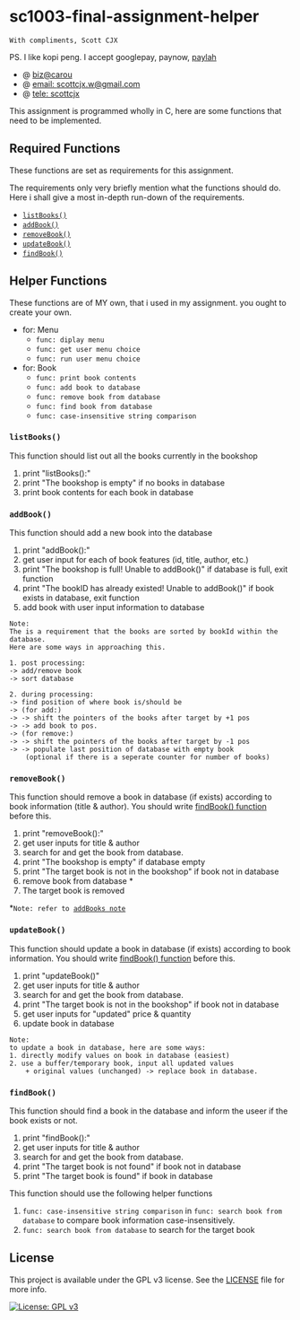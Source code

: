 # sc1003-final-assignment-helper

`With compliments, Scott CJX`

PS. I like kopi peng. I accept googlepay, paynow, [paylah](./rsc/plspaylahme.jpg)

- @ [biz@carou](https://www.carousell.sg/p/programming-coding-help-consultation-1196819850/)
- @ [email: scottcjx.w@gmail.com](mailto:scottcjx.w@gmail.com)
- @ [tele: scottcjx](t.me/scjxw)

This assignment is programmed wholly in C, here are some functions that need to be implemented. 

## Required Functions
These functions are set as requirements for this assignment.

The requirements only very briefly mention what the functions should do. Here i shall give a most in-depth run-down of the requirements.

- [`listBooks()`](#listBooks)
- [`addBook()`](#addBook)
- [`removeBook()`](#removeBook)
- [`updateBook()`](#updateBook)
- [`findBook()`](#findBook)

## Helper Functions 
These functions are of MY own, that i used in my assignment. you ought to create your own.

- for: Menu 
    - `func: diplay menu`
    - `func: get user menu choice`
    - `func: run user menu choice`
- for: Book
    - `func: print book contents`
    - `func: add book to database`
    - `func: remove book from database`
    - `func: find book from database`
    - `func: case-insensitive string comparison`


### `listBooks()`
This function should list out all the books currently in the bookshop

1. print "listBooks():"
2. print "The bookshop is empty" if no books in database
3. print book contents for each book in database

### `addBook()`
This function should add a new book into the database

1. print "addBook():"
2. get user input for each of book features (id, title, author, etc.)
3. print "The bookshop is full! Unable to addBook()" if database is full, exit function
4. print "The bookID has already existed! Unable to addBook()" if book exists in database, exit function
5. add book with user input information to database


```
Note:
The is a requirement that the books are sorted by bookId within the database. 
Here are some ways in approaching this.

1. post processing:
-> add/remove book 
-> sort database

2. during processing:
-> find position of where book is/should be 
-> (for add:) 
-> -> shift the pointers of the books after target by +1 pos
-> -> add book to pos.
-> (for remove:) 
-> -> shift the pointers of the books after target by -1 pos
-> -> populate last position of database with empty book 
    (optional if there is a seperate counter for number of books)
```

### `removeBook()`
This function should remove a book in database (if exists) according to book information (title & author). You should write [findBook() function](#findbook) before this.

1. print "removeBook():"
2. get user inputs for title & author
3. search for and get the book from database.
4. print "The bookshop is empty" if database empty
5. print "The target book is not in the bookshop" if book not in database
6. remove book from database *
7. The target book is removed

\*`Note: refer to `[`addBooks note`](#addbook)


### `updateBook()`
This function should update a book in database (if exists) according to book information. You should write [findBook() function](#findbook) before this.

1. print "updateBook()"
2. get user inputs for title & author
3. search for and get the book from database.
4. print "The target book is not in the bookshop" if book not in database
5. get user inputs for "updated" price & quantity
6. update book in database

```
Note:
to update a book in database, here are some ways:
1. directly modify values on book in database (easiest)
2. use a buffer/temporary book, input all updated values 
    + original values (unchanged) -> replace book in database. 
```

### `findBook()`
This function should find a book in the database and inform the useer if the book exists or not. 

1. print "findBook():"
2. get user inputs for title & author
3. search for and get the book from database.
4. print "The target book is not found" if book not in database
5. print "The target book is found" if book in database

This function should use the following helper functions 
1. `func: case-insensitive string comparison` in `func: search book from database` to compare book information case-insensitively.
2. `func: search book from database` to search for the target book


## License
This project is available under the GPL v3 license. See the [LICENSE](./LICENSE) file for more info.

[![License: GPL v3](https://img.shields.io/badge/License-GPLv3-blue.svg)](https://www.gnu.org/licenses/gpl-3.0) 


